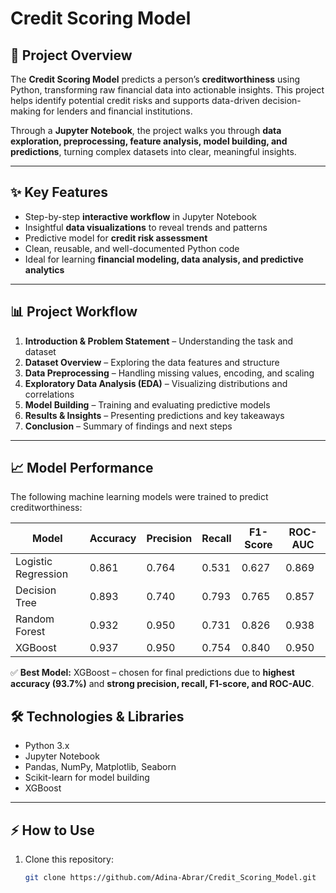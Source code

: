 # Credit Scoring Model

## 🚀 Project Overview
The **Credit Scoring Model** predicts a person’s **creditworthiness** using Python, transforming raw financial data into actionable insights. This project helps identify potential credit risks and supports data-driven decision-making for lenders and financial institutions.  

Through a **Jupyter Notebook**, the project walks you through **data exploration, preprocessing, feature analysis, model building, and predictions**, turning complex datasets into clear, meaningful insights.

---

## ✨ Key Features
- Step-by-step **interactive workflow** in Jupyter Notebook  
- Insightful **data visualizations** to reveal trends and patterns  
- Predictive model for **credit risk assessment**  
- Clean, reusable, and well-documented Python code  
- Ideal for learning **financial modeling, data analysis, and predictive analytics**

---

## 📊 Project Workflow
1. **Introduction & Problem Statement** – Understanding the task and dataset  
2. **Dataset Overview** – Exploring the data features and structure  
3. **Data Preprocessing** – Handling missing values, encoding, and scaling  
4. **Exploratory Data Analysis (EDA)** – Visualizing distributions and correlations  
5. **Model Building** – Training and evaluating predictive models  
6. **Results & Insights** – Presenting predictions and key takeaways  
7. **Conclusion** – Summary of findings and next steps

---
## 📈 Model Performance

The following machine learning models were trained to predict creditworthiness:

| Model                 | Accuracy  | Precision | Recall   | F1-Score | ROC-AUC  |
|----------------------|-----------|-----------|----------|----------|----------|
| Logistic Regression  | 0.861     | 0.764     | 0.531    | 0.627    | 0.869    |
| Decision Tree        | 0.893     | 0.740     | 0.793    | 0.765    | 0.857    |
| Random Forest        | 0.932     | 0.950     | 0.731    | 0.826    | 0.938    |
| XGBoost              | 0.937     | 0.950     | 0.754    | 0.840    | 0.950    |

✅ **Best Model:** XGBoost – chosen for final predictions due to **highest accuracy (93.7%)** and **strong precision, recall, F1-score, and ROC-AUC**.


## 🛠 Technologies & Libraries
- Python 3.x  
- Jupyter Notebook  
- Pandas, NumPy, Matplotlib, Seaborn  
- Scikit-learn for model building  
- XGBoost

---

## ⚡ How to Use
1. Clone this repository:
   ```bash
   git clone https://github.com/Adina-Abrar/Credit_Scoring_Model.git

